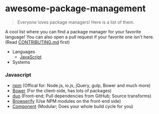 # awesome-package-management
> Everyone loves package managers! Here is a list of them.

A cool list where you can find a package manager for your favorite language! You can also open a pull request if your
favorite one isn't here. (Read [CONTRIBUTING.md](http://github.com/schisma/awesome-package-management/blob/master/CONTRIBUTING.md) first)

- Languages
  - [JavaScript](#javascript)
- Systems

### Javascript
- [npm](http://npmjs.com) (Offical for: Node.js, io.js, jQuery, gulp, Bower and much more)
- [Bower](http://bower.io) (For the client-side, has lots of packages)
- [duo](http://duojs.org) (Front-end; Pull dependencies from GitHub; Source transforms)
- [Browserify](http://browserify.org/) (Use NPM modules on the front-end side)
- [Component](https://github.com/componentjs/component) (Modular; Does your whole build cycle for you)
